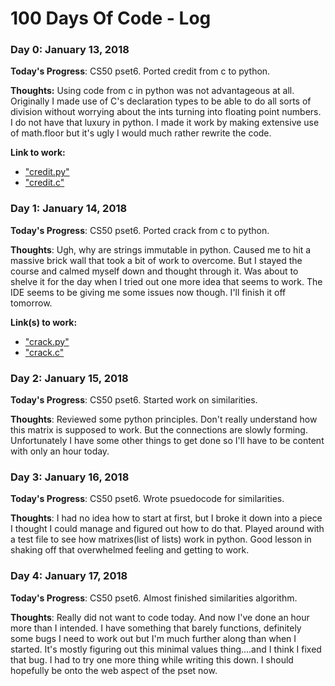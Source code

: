 # 100 Days Of Code - Log

### Day 0: January 13, 2018

**Today's Progress**: CS50 pset6. Ported credit from c to python. 

**Thoughts:** Using code from c in python was not advantageous at all. Originally I made use of C's declaration types to be able to do all sorts of division without worrying about the ints turning into floating point numbers. I do not have that luxury in python. I made it work by making extensive use of math.floor but it's ugly I would much rather rewrite the code. 

**Link to work:** 
* ["credit.py"](r1d0/credit.py) 
* ["credit.c"](r1d0/credit.c)

### Day 1: January 14, 2018 


**Today's Progress**: CS50 pset6. Ported crack from c to python.

**Thoughts**: Ugh, why are strings immutable in python. Caused me to hit a massive brick wall that took a bit of work to overcome. But I stayed the course and calmed myself down and thought through it. Was about to shelve it for the day when I tried out one more idea that seems to work. The IDE seems to be giving me some issues now though. I'll finish it off tomorrow.

**Link(s) to work:** 
* ["crack.py"](r1d1/crack.py)
* ["crack.c"](r1d1/crack.c)

### Day 2: January 15, 2018 


**Today's Progress**: CS50 pset6. Started work on similarities.

**Thoughts**: Reviewed some python principles. Don't really understand how this matrix is supposed to work. But the connections are slowly forming. Unfortunately I have some other things to get done so I'll have to be content with only an hour today.


### Day 3: January 16, 2018 


**Today's Progress**: CS50 pset6. Wrote psuedocode for similarities.

**Thoughts**: I had no idea how to start at first, but I broke it down into a piece I thought I could manage and figured out how to do that. Played around with a test file to see how matrixes(list of lists) work in python. Good lesson in shaking off that overwhelmed feeling and getting to work.


### Day 4: January 17, 2018 


**Today's Progress**: CS50 pset6. Almost finished similarities algorithm.

**Thoughts**: Really did not want to code today. And now I've done an hour more than I intended. I have something that barely functions, definitely some bugs I need to work out but I'm much further along than when I started. It's mostly figuring out this minimal values thing....and I think I fixed that bug. I had to try one more thing while writing this down. I should hopefully be onto the web aspect of the pset now.
